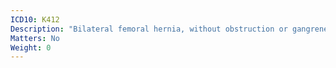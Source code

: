 ```yaml
---
ICD10: K412
Description: "Bilateral femoral hernia, without obstruction or gangrene"
Matters: No
Weight: 0
---
```


